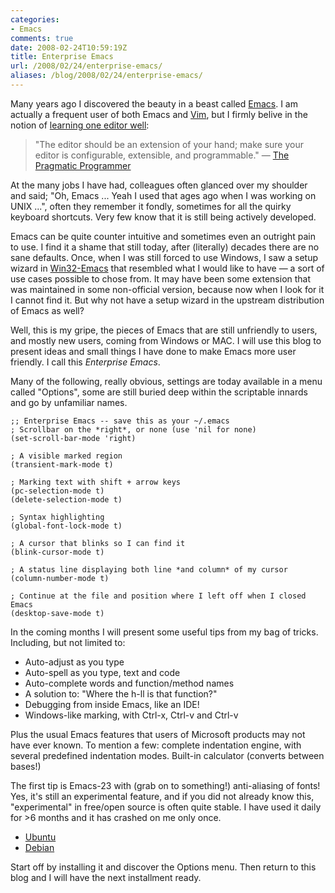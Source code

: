```yaml
---
categories:
- Emacs
comments: true
date: 2008-02-24T10:59:19Z
title: Enterprise Emacs
url: /2008/02/24/enterprise-emacs/
aliases: /blog/2008/02/24/enterprise-emacs/
---
```


Many years ago I discovered the beauty in a beast called [Emacs][1].  I
am actually a frequent user of both Emacs and [Vim][2], but I firmly
belive in the notion of [learning one editor well][3]:

> "The editor should be an extension of your hand; make sure your editor
> is configurable, extensible, and programmable." &mdash;&nbsp;[The Pragmatic Programmer][3]

At the many jobs I have had, colleagues often glanced over my shoulder
and said; "Oh, Emacs&nbsp;... Yeah I used that ages ago when I was
working on UNIX&nbsp;...", often they remember it fondly, sometimes for
all the quirky keyboard shortcuts.  Very few know that it is still being
actively developed.

Emacs can be quite counter intuitive and sometimes even an outright pain
to use.  I find it a shame that still today, after (literally) decades
there are no sane defaults.  Once, when I was still forced to use
Windows, I saw a setup wizard in [Win32-Emacs][4] that resembled what I
would like to have — a sort of use cases possible to chose from.  It may
have been some extension that was maintained in some non-official
version, because now when I look for it I cannot find it.  But why not
have a setup wizard in the upstream distribution of Emacs as well?

Well, this is my gripe, the pieces of Emacs that are still unfriendly to
users, and mostly new users, coming from Windows or MAC.  I will use
this blog to present ideas and small things I have done to make Emacs
more user friendly.  I call this *Enterprise Emacs*.

<!--more-->

Many of the following, really obvious, settings are today available in a
menu called "Options", some are still buried deep within the scriptable
innards and go by unfamiliar names.

    ;; Enterprise Emacs -- save this as your ~/.emacs
    ; Scrollbar on the *right*, or none (use 'nil for none)
    (set-scroll-bar-mode 'right)
    
    ; A visible marked region
    (transient-mark-mode t)
    
    ; Marking text with shift + arrow keys
    (pc-selection-mode t)
    (delete-selection-mode t)
    
    ; Syntax highlighting
    (global-font-lock-mode t)
    
    ; A cursor that blinks so I can find it
    (blink-cursor-mode t)
    
    ; A status line displaying both line *and column* of my cursor
    (column-number-mode t)
    
    ; Continue at the file and position where I left off when I closed Emacs
    (desktop-save-mode t)

In the coming months I will present some useful tips from my bag of
tricks.  Including, but not limited to:

* Auto-adjust as you type
* Auto-spell as you type, text and code
* Auto-complete words and function/method names
* A solution to: "Where the h-ll is that function?"
* Debugging from inside Emacs, like an IDE!
* Windows-like marking, with Ctrl-x, Ctrl-v and Ctrl-v 

Plus the usual Emacs features that users of Microsoft products may not
have ever known.  To mention a few: complete indentation engine, with
several predefined indentation modes.  Built-in calculator (converts
between bases!)

The first tip is Emacs-23 with (grab on to something!)  anti-aliasing of
fonts!  Yes, it's still an experimental feature, and if you did not
already know this, "experimental" in free/open source is often quite
stable.  I have used it daily for >6 months and it has crashed on me
only once.

* [Ubuntu][5]
* [Debian][6]

Start off by installing it and discover the Options menu.  Then return to
this blog and I will have the next installment ready.

[1]: http://www.gnu.org/software/emacs/
[2]: http://www.vim.org
[3]: http://pragmaticprogrammer.com/the-pragmatic-programmer/extracts/tips
[4]: http://ntemacs.sourceforge.net/
[5]: http://peadrop.com/blog/2007/01/06/pretty-emacs/
[6]: http://emacs.orebokech.com/
